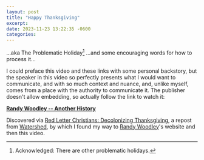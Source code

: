 ```yaml
---
layout: post
title: "Happy Thanksgiving"
excerpt:
date: 2023-11-23 13:22:35 -0600
categories:
---
```


...aka The Problematic Holiday[^1] ...and some encouraging words for how to process it...

I could preface this video and these links with some personal backstory, but the speaker in this video so perfectly presents what I would want to communicate, and with so much context and nuance, and, unlike myself, comes from a place with the authority to communicate it. The publisher doesn't allow embedding, so actually follow the link to watch it:

**[Randy Woodley -- Another History](https://vimeo.com/526329183)**

Discovered via [Red Letter Christians: Decolonizing Thanksgiving](https://www.redletterchristians.org/decolonizing-thanksgiving/ "Decolonizing Thanksgiving – Red Letter Christians"), a repost from [Watershed](https://watersheddiscipleship.org/2017/11/21/decolonizing-thanksgiving/ "Decolonizing Thanksgiving – Watershed Discipleship"), by which I found my way to [Randy Woodley](https://www.randywoodley.com/ "Randy Woodley")'s website and then this video.

[^1]: Acknowledged: There are other problematic holidays.
